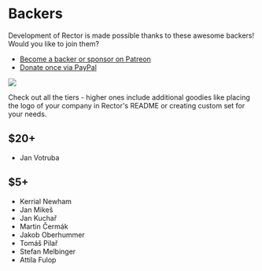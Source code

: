 # Backers

Development of Rector is made possible thanks to these awesome backers! Would you like to join them?

- [Become a backer or sponsor on Patreon](https://www.patreon.com/rectorphp)
- [Donate once via PayPal](https://www.paypal.me/rectorphp) 
 
<a href="https://www.patreon.com/bePatron?u=4756109" alt="Become a Patron"><img src="https://c5.patreon.com/external/logo/become_a_patron_button.png" /></a>

Check out all the tiers - higher ones include additional goodies like placing the logo of your company in Rector's README or creating custom set for your needs.

## $20+

- Jan Votruba

## $5+

- Kerrial Newham
- Jan Mikeš
- Jan Kuchař
- Martin Čermák
- Jakob Oberhummer
- Tomáš Pilař
- Stefan Melbinger
- Attila Fulop
